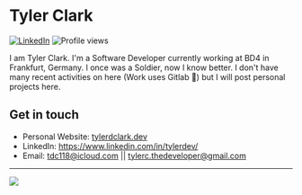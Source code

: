 <!--
**Tylerdclark/Tylerdclark** is a ✨ _special_ ✨ repository because its `README.md` (this file) appears on your GitHub profile.

Here are some ideas to get you started:

- 🔭 I’m currently working on ...
- 🌱 I’m currently learning ...
- 👯 I’m looking to collaborate on ...
- 🤔 I’m looking for help with ...
- 💬 Ask me about ...
- 📫 How to reach me: ...
- 😄 Pronouns: ...
- ⚡ Fun fact: ...
-->
# Tyler Clark

[![LinkedIn](https://img.shields.io/badge/LinkedIn-blue?style=flat&logo=linkedin&labelColor=blue)](https://www.linkedin.com/in/tylerdev/)
![Profile views](https://visitor-badge.glitch.me/badge?page_id=Tylerdclark.Tylerdclark) <!--TODO: fix this 🥴 -->

I am Tyler Clark. I'm a Software Developer currently working at BD4 in Frankfurt, Germany. I once was a Soldier, now I know better. I don't have many recent activities on here (Work uses Gitlab 😬) but I will post personal projects here. 

## Get in touch
- Personal Website: [tylerdclark.dev](https://www.tylerdclark.dev)
- LinkedIn: https://www.linkedin.com/in/tylerdev/
- Email: tdc118@icloud.com || tylerc.thedeveloper@gmail.com
-----

<!-- <a href="https://github.com/anuraghazra/github-readme-stats">
  <img align="center" src="https://github-readme-stats.vercel.app/api/wakatime?username=Tyler_the_Developer&theme=dark&layout=compact" />
</a> -->

<a href="https://github.com/anuraghazra/github-readme-stats">
  <img align="center" src="https://github-readme-stats.vercel.app/api/top-langs/?username=Tylerdclark&theme=synthwave&layout=compact" />
</a>

